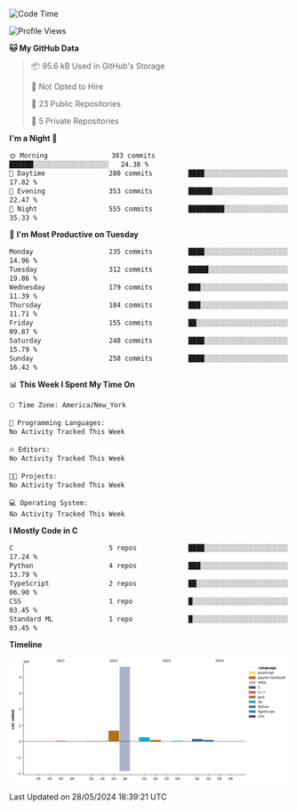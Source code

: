 <!--START_SECTION:waka-->
![Code Time](http://img.shields.io/badge/Code%20Time-269%20hrs%2013%20mins-blue)

![Profile Views](http://img.shields.io/badge/Profile%20Views-0-blue)

**🐱 My GitHub Data** 

> 📦 95.6 kB Used in GitHub's Storage 
 > 
> 🚫 Not Opted to Hire
 > 
> 📜 23 Public Repositories 
 > 
> 🔑 5 Private Repositories 
 > 
**I'm a Night 🦉** 

```text
🌞 Morning                383 commits         ██████░░░░░░░░░░░░░░░░░░░   24.38 % 
🌆 Daytime                280 commits         ████░░░░░░░░░░░░░░░░░░░░░   17.82 % 
🌃 Evening                353 commits         ██████░░░░░░░░░░░░░░░░░░░   22.47 % 
🌙 Night                  555 commits         █████████░░░░░░░░░░░░░░░░   35.33 % 
```
📅 **I'm Most Productive on Tuesday** 

```text
Monday                   235 commits         ████░░░░░░░░░░░░░░░░░░░░░   14.96 % 
Tuesday                  312 commits         █████░░░░░░░░░░░░░░░░░░░░   19.86 % 
Wednesday                179 commits         ███░░░░░░░░░░░░░░░░░░░░░░   11.39 % 
Thursday                 184 commits         ███░░░░░░░░░░░░░░░░░░░░░░   11.71 % 
Friday                   155 commits         ██░░░░░░░░░░░░░░░░░░░░░░░   09.87 % 
Saturday                 248 commits         ████░░░░░░░░░░░░░░░░░░░░░   15.79 % 
Sunday                   258 commits         ████░░░░░░░░░░░░░░░░░░░░░   16.42 % 
```


📊 **This Week I Spent My Time On** 

```text
🕑︎ Time Zone: America/New_York

💬 Programming Languages: 
No Activity Tracked This Week

🔥 Editors: 
No Activity Tracked This Week

🐱‍💻 Projects: 
No Activity Tracked This Week

💻 Operating System: 
No Activity Tracked This Week
```

**I Mostly Code in C** 

```text
C                        5 repos             ████░░░░░░░░░░░░░░░░░░░░░   17.24 % 
Python                   4 repos             ███░░░░░░░░░░░░░░░░░░░░░░   13.79 % 
TypeScript               2 repos             ██░░░░░░░░░░░░░░░░░░░░░░░   06.90 % 
CSS                      1 repo              █░░░░░░░░░░░░░░░░░░░░░░░░   03.45 % 
Standard ML              1 repo              █░░░░░░░░░░░░░░░░░░░░░░░░   03.45 % 
```



**Timeline**

![Lines of Code chart](https://raw.githubusercontent.com/fqzz2000/fqzz2000/main/assets/bar_graph.png)


 Last Updated on 28/05/2024 18:39:21 UTC
<!--END_SECTION:waka-->
